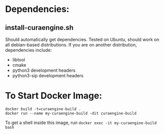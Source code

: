 # Dependencies:
## install-curaengine.sh
Should automatically get dependencies. Tested on Ubuntu, should work on all
debian-based distributions. If you are on another distribution, dependencies
include:
 - libtool
 - cmake
 - python3 development headers
 - python3-sip development headers

 # To Start Docker Image:
```
docker build -t=curaengine-build .
docker run --name my-curaengine-build -dit curaengine-build
```

To get a shell inside this image, run `docker exec -it my-curaengine-build bash
`